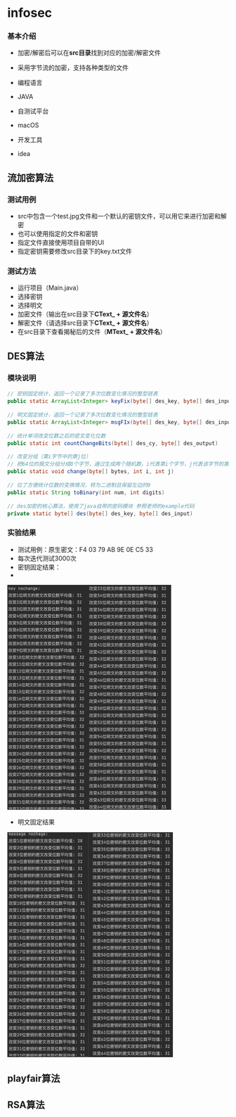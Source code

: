 # infosec

### 基本介绍

* 加密/解密后可以在**src目录**找到对应的加密/解密文件
* 采用字节流的加密，支持各种类型的文件

* 编程语言
* JAVA
* 自测试平台
* macOS
* 开发工具
* idea

## 流加密算法
    

### 测试用例

* src中包含一个test.jpg文件和一个默认的密钥文件，可以用它来进行加密和解密
* 也可以使用指定的文件和密钥
* 指定文件直接使用项目自带的UI
* 指定密钥需要修改src目录下的key.txt文件
  
### 测试方法

* 运行项目（Main.java）
* 选择密钥
* 选择明文
* 加密文件（输出在src目录下**CText_ + 源文件名**）
* 解密文件（请选择src目录下**CText_ + 源文件名**）
* 在src目录下查看揭秘后的文件（**MText_ + 源文件名**）

## DES算法

### 模块说明

```java
// 密钥固定统计，返回一个记录了多次位数变化情况的整型链表
public static ArrayList<Integer> keyFix(byte[] des_key, byte[] des_input)
```

```java
// 明文固定统计，返回一个记录了多次位数变化情况的整型链表
public static ArrayList<Integer> msgFIx(byte[] des_key, byte[] des_input)
```

```java
// 统计单词改变位数之后的密文变化位数
public static int countChangeBits(byte[] des_cy, byte[] des_output)
```

```java
// 改变分组（第i字节中的第j位）
// 把64位的报文分组分成8个字节，通过生成两个随机数，i代表第i个字节，j代表该字节的第j位bit
public static void change(byte[] bytes, int i, int j)
```

```java
// 位了方便统计位数的变换情况，转为二进制且保留左边的0
public static String toBinary(int num, int digits)
```

```java
// des加密的核心算法，使用了java自带的密码模块 参照老师的example代码
private static byte[] des(byte[] des_key, byte[] des_input)
```

### 实验结果

* 测试用例：原生密文：F4 03 79 AB 9E 0E C5 33
* 每次迭代测试3000次
* 密钥固定结果：
* 

<img src="DES算法/src/image-20211021231215233.png" alt="image-20211021231215233" style="zoom:50%;" /><img src="DES算法/src/image-20211021231310747.png" alt="image-20211021231310747" style="zoom:50%;" />



* 明文固定结果

<img src="DES算法/src/image-20211021231432709.png" alt="image-20211021231432709" style="zoom:50%;" /><img src="DES算法/src/image-20211021231458141.png" alt="image-20211021231458141" style="zoom:50%;" />

## playfair算法
## RSA算法
